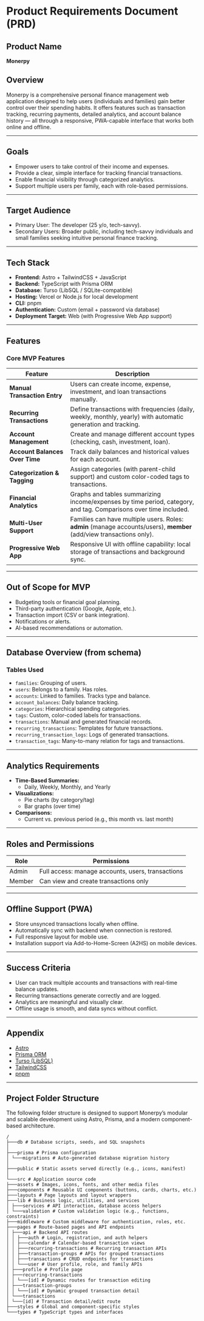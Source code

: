 # Product Requirements Document (PRD)

## Product Name
**Monerpy**

## Overview
Monerpy is a comprehensive personal finance management web application designed to help users (individuals and families) gain better control over their spending habits. It offers features such as transaction tracking, recurring payments, detailed analytics, and account balance history — all through a responsive, PWA-capable interface that works both online and offline.

---

## Goals
- Empower users to take control of their income and expenses.
- Provide a clear, simple interface for tracking financial transactions.
- Enable financial visibility through categorized analytics.
- Support multiple users per family, each with role-based permissions.

---

## Target Audience
- Primary User: The developer (25 y/o, tech-savvy).
- Secondary Users: Broader public, including tech-savvy individuals and small families seeking intuitive personal finance tracking.

---

## Tech Stack
- **Frontend:** Astro + TailwindCSS + JavaScript
- **Backend:** TypeScript with Prisma ORM
- **Database:** Turso (LibSQL / SQLite-compatible)
- **Hosting:** Vercel or Node.js for local development
- **CLI:** pnpm
- **Authentication:** Custom (email + password via database)
- **Deployment Target:** Web (with Progressive Web App support)

---

## Features

### Core MVP Features
| Feature                        | Description                                                                                                          |
| ------------------------------ | -------------------------------------------------------------------------------------------------------------------- |
| **Manual Transaction Entry**   | Users can create income, expense, investment, and loan transactions manually.                                        |
| **Recurring Transactions**     | Define transactions with frequencies (daily, weekly, monthly, yearly) with automatic generation and tracking.        |
| **Account Management**         | Create and manage different account types (checking, cash, investment, loan).                                        |
| **Account Balances Over Time** | Track daily balances and historical values for each account.                                                         |
| **Categorization & Tagging**   | Assign categories (with parent-child support) and custom color-coded tags to transactions.                           |
| **Financial Analytics**        | Graphs and tables summarizing income/expenses by time period, category, and tag. Comparisons over time included.     |
| **Multi-User Support**         | Families can have multiple users. Roles: **admin** (manage accounts/users), **member** (add/view transactions only). |
| **Progressive Web App**        | Responsive UI with offline capability: local storage of transactions and background sync.                            |

---

## Out of Scope for MVP
- Budgeting tools or financial goal planning.
- Third-party authentication (Google, Apple, etc.).
- Transaction import (CSV or bank integration).
- Notifications or alerts.
- AI-based recommendations or automation.

---

## Database Overview (from schema)

### Tables Used
- `families`: Grouping of users.
- `users`: Belongs to a family. Has roles.
- `accounts`: Linked to families. Tracks type and balance.
- `account_balances`: Daily balance tracking.
- `categories`: Hierarchical spending categories.
- `tags`: Custom, color-coded labels for transactions.
- `transactions`: Manual and generated financial records.
- `recurring_transactions`: Templates for future transactions.
- `recurring_transaction_logs`: Logs of generated transactions.
- `transaction_tags`: Many-to-many relation for tags and transactions.

---

## Analytics Requirements
- **Time-Based Summaries:**
  - Daily, Weekly, Monthly, and Yearly
- **Visualizations:**
  - Pie charts (by category/tag)
  - Bar graphs (over time)
- **Comparisons:**
  - Current vs. previous period (e.g., this month vs. last month)

---

## Roles and Permissions

| Role   | Permissions                                       |
| ------ | ------------------------------------------------- |
| Admin  | Full access: manage accounts, users, transactions |
| Member | Can view and create transactions only             |

---

## Offline Support (PWA)
- Store unsynced transactions locally when offline.
- Automatically sync with backend when connection is restored.
- Full responsive layout for mobile use.
- Installation support via Add-to-Home-Screen (A2HS) on mobile devices.

---

## Success Criteria
- User can track multiple accounts and transactions with real-time balance updates.
- Recurring transactions generate correctly and are logged.
- Analytics are meaningful and visually clear.
- Offline usage is smooth, and data syncs without conflict.

---

## Appendix
- [Astro](https://astro.build)
- [Prisma ORM](https://www.prisma.io)
- [Turso (LibSQL)](https://turso.tech)
- [TailwindCSS](https://tailwindcss.com)
- [pnpm](https://pnpm.io)

---
    
## Project Folder Structure

The following folder structure is designed to support Monerpy’s modular and scalable development using Astro, Prisma, and a modern component-based architecture.

```shell
/
├───db # Database scripts, seeds, and SQL snapshots  
│  
├───prisma # Prisma configuration  
│ └───migrations # Auto-generated database migration history  
│  
├───public # Static assets served directly (e.g., icons, manifest)  
│  
└───src # Application source code  
├───assets # Images, icons, fonts, and other media files  
├───components # Reusable UI components (buttons, cards, charts, etc.)  
├───layouts # Page layouts and layout wrappers  
├───lib # Business logic, utilities, and services  
│ ├───services # API interaction, database access helpers  
│ └───validation # Custom validation logic (e.g., functions, constraints)  
├───middleware # Custom middleware for authentication, roles, etc.  
├───pages # Route-based pages and API endpoints  
│ ├───api # Backend API routes  
│ │ ├───auth # Login, registration, and auth helpers  
│ │ ├───calendar # Calendar-based transaction views  
│ │ ├───recurring-transactions # Recurring transaction APIs  
│ │ ├───transaction-groups # APIs for grouped transactions  
│ │ ├───transactions # CRUD endpoints for transactions  
│ │ └───user # User profile, role, and family APIs  
│ ├───profile # Profile page  
│ ├───recurring-transactions  
│ │ └───[id] # Dynamic routes for transaction editing  
│ ├───transaction-groups  
│ │ └───[id] # Dynamic grouped transaction detail  
│ └───transactions  
│ └───[id] # Transaction detail/edit route  
├───styles # Global and component-specific styles  
└───types # TypeScript types and interfaces  
```

